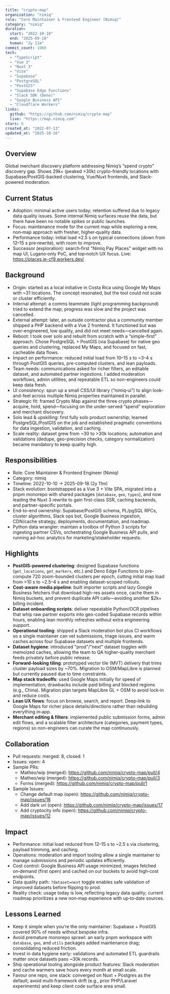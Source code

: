```yaml
---
title: "crypto-map"
organization: "nimiq"
role: "Core Maintainer & Frontend Engineer (Nimiq)"
category: "nimiq"
duration:
  start: "2022-10-10"
  end: "2025-09-18"
  human: "2y 11m"
commit_count: 1060
tech:
  - "TypeScript"
  - "Vue 3"
  - "Nuxt 3"
  - "Vite"
  - "Supabase"
  - "PostgreSQL"
  - "PostGIS"
  - "Supabase Edge Functions"
  - "Slack SDK (Deno)"
  - "Google Business API"
  - "Cloudflare Workers"
links:
  github: "https://github.com/nimiq/crypto-map"
  live: "https://map.nimiq.com"
stars: 6
created_at: "2022-07-13"
updated_at: "2025-10-16"
---
```

## Overview
Global merchant discovery platform addressing Nimiq’s “spend crypto” discovery gap. Shows 29k+ (peaked >30k) crypto-friendly locations with Supabase/PostGIS-backed clustering, Vue/Nuxt frontends, and Slack-powered moderation.

## Current Status
- Adoption: minimal active users today; retention suffered due to legacy data quality issues. Some internal Nimiq surfaces reuse the data, but there have been no notable spikes or public launches.
- Focus: maintenance mode for the current map while exploring a new, non‑map approach with fresher, higher‑quality data.
- Performance today: initial load ≈2.5 s on typical connections (down from 12–15 s pre‑rewrite), with room to improve.
 - Successor (exploration): search‑first "Nimiq Pay Places" widget with no map UI, Lugano‑only PoC, and top‑notch UX focus. Live: https://places.je-cf9.workers.dev/

## Background
- Origin: started as a local initiative in Costa Rica using Google My Maps with ~31 locations. The concept resonated, but the tool could not scale or cluster efficiently.
- Internal attempt: a comms teammate (light programming background) tried to extend the map; progress was slow and the project was cancelled.
- External attempt: later, an outside contractor plus a community member shipped a PHP backend with a Vue 2 frontend. It functioned but was over-engineered, low quality, and did not meet needs—cancelled again.
- Reboot: I took over solo and rebuilt from scratch with a “simple-first” approach. Chose PostgreSQL + PostGIS (via Supabase) for native geo queries and clustering, replaced My Maps, and focused on fast, cacheable data flows.
- Impact on performance: reduced initial load from 10–15 s to ~3–4 s through PostGIS queries, pre-computed clusters, and lean payloads.
- Team needs: communications asked for richer filters, an editable dataset, and automated partner ingestions. I added moderation workflows, admin utilities, and repeatable ETL so non-engineers could keep data fresh.
- UI consistency: spun up a small CSS/UI library (“nimiq‑ui”) to align look-and-feel across multiple Nimiq properties maintained in parallel.
- Strategic fit: framed Crypto Map against the three crypto phases—acquire, hold, spend—focusing on the under-served “spend” exploration and merchant discovery.
- Solo lead & upskilling: first fully solo product ownership; learned PostgreSQL/PostGIS on the job and established pragmatic conventions for data ingestion, validation, and caching.
- Scale reality: dataset grew from ~30 to >30k locations; automation and validations (dedupe, geo-precision checks, category normalization) became mandatory to keep quality high.

## Responsibilities
- Role: Core Maintainer & Frontend Engineer (Nimiq)
- Category: nimiq
- Timeline: 2022-10-10 -> 2025-09-18 (2y 11m)
- Stack evolution: bootstrapped as a Vue 3 + Vite SPA, migrated into a pnpm monorepo with shared packages (`database`, `geo`, `types`), and now leading the Nuxt 3 rewrite to gain first-class SSR, caching backends, and partner-specific portals.
- End-to-end ownership: Supabase/PostGIS schema, PL/pgSQL RPCs, cluster algorithms, Slack ops bot, Google Business ingestion, CDN/cache strategy, deployments, documentation, and roadmap.
- Python data wrangler: maintain a toolbox of Python 3 scripts for ingesting partner CSVs, orchestrating Google Business API pulls, and running ad-hoc analytics for marketing/stakeholder requests.

## Highlights
 - **PostGIS-powered clustering**: designed Supabase functions (`get_locations`, `get_markers`, etc.) and Deno Edge Functions to pre-compute 720 zoom-bounded clusters per epoch, cutting initial map load from >10 s to ~2.5–4 s and enabling dataset-scoped rollouts.
- **Cost-aware media pipeline**: built importer scripts and lazy Google Business fetchers that download high-res assets once, cache them in Nimiq buckets, and prevent duplicate API calls—avoiding another $2k+ billing incident.
- **Dataset onboarding scripts**: deliver repeatable Python/OCR pipelines that whip raw partner exports into geo-coded Supabase records within hours, enabling lean monthly refreshes without extra engineering support.
- **Operational tooling**: shipped a Slack moderation bot plus CI workflows so a single maintainer can vet submissions, triage issues, and warm caches across four Supabase datasets and multiple frontends.
- **Dataset hygiene**: introduced "prod"/"next" dataset toggles with memoized caches, allowing the team to QA higher-quality merchant feeds privately before public release.
 - **Forward-looking tiling**: prototyped vector tile (MVT) delivery that trims cluster payload sizes by ~70%. Migration to OSM/MapLibre is planned but currently paused due to time constraints.
 - **Map stack tradeoffs**: used Google Maps initially for speed of implementation; drawbacks include paid billing and blocked regions (e.g., China). Migration plan targets MapLibre GL + OSM to avoid lock‑in and reduce costs.
 - **Lean UX flows**: focus on browse, search, and report. Deep‑link to Google Maps for richer place details/directions rather than rebuilding everything in‑app.
- **Merchant editing & filters**: implemented public submission forms, admin edit flows, and a scalable filter architecture (categories, payment types, regions) so non-engineers can curate the map continuously.

## Collaboration
- Pull requests: merged: 8, closed: 1
- Issues: open: 4
- Sample PRs:
  - Matheo/wip (merged): https://github.com/nimiq/crypto-map/pull/4
  - Matheo/wip (merged): https://github.com/nimiq/crypto-map/pull/3
  - Forms (merged): https://github.com/nimiq/crypto-map/pull/1
- Sample Issues:
  - Change default map (open): https://github.com/nimiq/crypto-map/issues/18
  - Add dark uri (open): https://github.com/nimiq/crypto-map/issues/17
  - Add cryptocity info  (open): https://github.com/nimiq/crypto-map/issues/12

## Impact
- Performance: initial load reduced from 12–15 s to ~2.5 s via clustering, payload trimming, and caching.
- Operations: moderation and import tooling allow a single maintainer to manage submissions and periodic updates efficiently.
- Cost control: Google Business API usage minimized; images fetched on‑demand (first open) and cached on our buckets to avoid high‑cost endpoints.
- Data quality path: `?dataset=next` toggle enables safe validation of improved datasets before flipping to prod.
- Reality check: usage today is low, reflecting legacy data quality; current roadmap prioritizes a new non‑map experience with up‑to‑date sources.

## Lessons Learned
- Keep it simple when you’re the only maintainer: Supabase + PostGIS covered 90% of needs without bespoke infra.
- Avoid premature monorepo sprawl: an early pnpm workspace with `database`, `geo`, and `utils` packages added maintenance drag; consolidating reduced friction.
- Invest in data hygiene early: validations and automated ETL guardrails matter once datasets pass ~30k records.
- Ship operational tooling alongside product features: Slack moderation and cache warmers save hours every month at small scale.
 - Favour one repo, one stack: converged on Nuxt + Postgres as the default; avoid multi‑framework drift (e.g., prior PHP/Laravel experiments) and keep client code surface area small.
